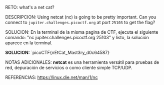 RETO:
what's a net cat?

DESCRIPCION:
Using netcat (nc) is going to be pretty important. Can you connect to `jupiter.challenges.picoctf.org` at port `25103` to get the flag?

SOLUCION:
En la terminal de la misma pagina de CTF, ejecuta el siguiente comando:
"nc jupiter.challenges.picoctf.org 25103"
y listo, la solución aparece en la terminal.

**SOLUCION:** `picoCTF{nEtCat_Mast3ry_d0c64587}

NOTAS ADICIONALES:
**netcat** es una herramienta versátil para pruebas de red, depuración de servicios o como cliente simple TCP/UDP.

REFERENCIAS:
https://linux.die.net/man/1/nc